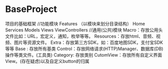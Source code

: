 # BaseProject
项目的基础框架
//功能模块
Features （以模块来划分目录结构）
       Home
           Services
           Models
           Views
           ViewControllers
//通用(公共)模块
    Macro：存放公用头文件比如：URL，宏定义，通知，枚举等等。
    Resources：存放html、音频、视频、图片等资源文件。
    Extra：存放第三方SDK，如：百度地图SDK，支付宝SDK等等
    Base : 存放所有基类
    Control：存放网络请求(HTTP)Manager、数据库(DB)操作等类文件。(工具类)
    Category: 存放类别
    CutomView：存放所有自定义界面View。(存在疑虑)以及自定义button的归属
